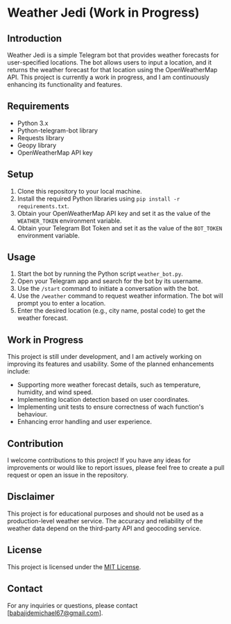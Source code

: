 # Weather Jedi (Work in Progress)

## Introduction

Weather Jedi is a simple Telegram bot that provides weather forecasts for user-specified locations. The bot allows users to input a location, and it returns the weather forecast for that location using the OpenWeatherMap API. This project is currently a work in progress, and I am continuously enhancing its functionality and features.

## Requirements

- Python 3.x
- Python-telegram-bot library
- Requests library
- Geopy library
- OpenWeatherMap API key

## Setup

1. Clone this repository to your local machine.
2. Install the required Python libraries using `pip install -r requirements.txt`.
3. Obtain your OpenWeatherMap API key and set it as the value of the `WEATHER_TOKEN` environment variable.
4. Obtain your Telegram Bot Token and set it as the value of the `BOT_TOKEN` environment variable.

## Usage

1. Start the bot by running the Python script `weather_bot.py`.
2. Open your Telegram app and search for the bot by its username.
3. Use the `/start` command to initiate a conversation with the bot.
4. Use the `/weather` command to request weather information. The bot will prompt you to enter a location.
5. Enter the desired location (e.g., city name, postal code) to get the weather forecast.

## Work in Progress

This project is still under development, and I am actively working on improving its features and usability. Some of the planned enhancements include:

- Supporting more weather forecast details, such as temperature, humidity, and wind speed.
- Implementing location detection based on user coordinates.
- Implementing unit tests to ensure correctness of wach function's behaviour.
- Enhancing error handling and user experience.

## Contribution

I welcome contributions to this project! If you have any ideas for improvements or would like to report issues, please feel free to create a pull request or open an issue in the repository.

## Disclaimer

This project is for educational purposes and should not be used as a production-level weather service. The accuracy and reliability of the weather data depend on the third-party API and geocoding service.

## License

This project is licensed under the [MIT License](LICENSE).

## Contact

For any inquiries or questions, please contact [babajidemichael67@gmail.com].
